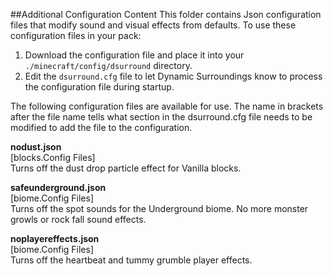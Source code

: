 ##Additional Configuration Content
This folder contains Json configuration files that modify sound and visual effects from defaults.  To use these configuration files in your pack:

1. Download the configuration file and place it into your `./minecraft/config/dsurround` directory.
2. Edit the `dsurround.cfg` file to let Dynamic Surroundings know to process the configuration file during startup.

The following configuration files are available for use.  The name in brackets after the file name tells what section in the dsurround.cfg file needs to be modified to add the file to the configuration. 

**nodust.json**  
[blocks.Config Files]    
Turns off the dust drop particle effect for Vanilla blocks.

**safeunderground.json**  
[biome.Config Files]    
Turns off the spot sounds for the Underground biome.  No more monster growls or rock fall sound effects.

**noplayereffects.json**  
[biome.Config Files]  
Turns off the heartbeat and tummy grumble player effects.

